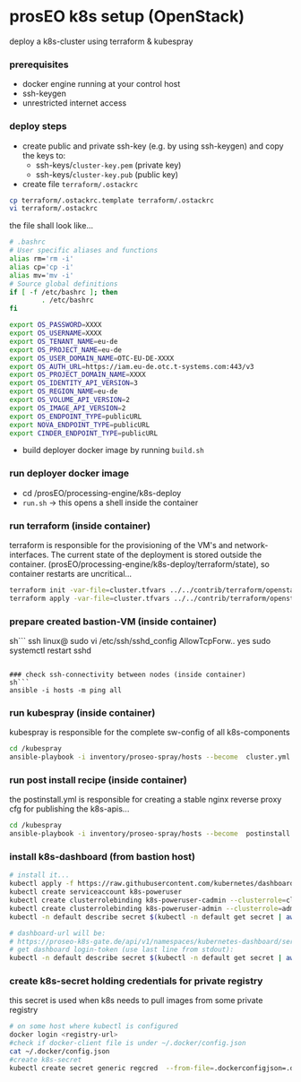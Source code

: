prosEO k8s setup (OpenStack)
===========================
deploy a k8s-cluster using terraform & kubespray

### prerequisites
- docker engine running at your control host
- ssh-keygen
- unrestricted internet access

### deploy steps
- create public and private ssh-key (e.g. by using ssh-keygen) and copy the keys to:
  - ssh-keys/`cluster-key.pem` (private key)
  - ssh-keys/`cluster-key.pub` (public key)
- create file `terraform/.ostackrc`

```sh
cp terraform/.ostackrc.template terraform/.ostackrc
vi terraform/.ostackrc
```

the file shall look like...
```sh
# .bashrc
# User specific aliases and functions
alias rm='rm -i'
alias cp='cp -i'
alias mv='mv -i'
# Source global definitions
if [ -f /etc/bashrc ]; then
        . /etc/bashrc
fi

export OS_PASSWORD=XXXX
export OS_USERNAME=XXXX
export OS_TENANT_NAME=eu-de
export OS_PROJECT_NAME=eu-de
export OS_USER_DOMAIN_NAME=OTC-EU-DE-XXXX
export OS_AUTH_URL=https://iam.eu-de.otc.t-systems.com:443/v3
export OS_PROJECT_DOMAIN_NAME=XXXX
export OS_IDENTITY_API_VERSION=3
export OS_REGION_NAME=eu-de
export OS_VOLUME_API_VERSION=2
export OS_IMAGE_API_VERSION=2
export OS_ENDPOINT_TYPE=publicURL
export NOVA_ENDPOINT_TYPE=publicURL
export CINDER_ENDPOINT_TYPE=publicURL
```
- build deployer docker image by running `build.sh`

### run deployer docker image
- cd /prosEO/processing-engine/k8s-deploy
- `run.sh` -> this opens a shell inside the container

### run terraform (inside container)
terraform is responsible for the provisioning of the VM's and network-interfaces. 
The current state of the deployment is stored outside the container. (prosEO/processing-engine/k8s-deploy/terraform/state), so container restarts are uncritical...
```sh
terraform init -var-file=cluster.tfvars ../../contrib/terraform/openstack
terraform apply -var-file=cluster.tfvars ../../contrib/terraform/openstack
```

### prepare created bastion-VM (inside container)
sh```
ssh linux@<bastion-host>
sudo vi /etc/ssh/sshd_config
AllowTcpForw.. yes
sudo systemctl restart sshd
```

### check ssh-connectivity between nodes (inside container)
sh```
ansible -i hosts -m ping all
```

### run kubespray (inside container)
kubespray is responsible for the complete sw-config of all k8s-components
```sh
cd /kubespray
ansible-playbook -i inventory/proseo-spray/hosts --become  cluster.yml --flush-cache
```

### run post install recipe (inside container)
the postinstall.yml is responsible for creating a stable nginx reverse proxy cfg for publishing the k8s-apis...
```sh
cd /kubespray
ansible-playbook -i inventory/proseo-spray/hosts --become  postinstall.yml --flush-cache
```

### install k8s-dashboard (from bastion host)

```sh
# install it...
kubectl apply -f https://raw.githubusercontent.com/kubernetes/dashboard/v2.0.0-beta5/aio/deploy/recommended.yaml
kubectl create serviceaccount k8s-poweruser
kubectl create clusterrolebinding k8s-poweruser-cadmin --clusterrole=cluster-admin --serviceaccount=default:k8s-poweruser
kubectl create clusterrolebinding k8s-poweruser-admin --clusterrole=admin --serviceaccount=default:k8s-poweruser
kubectl -n default describe secret $(kubectl -n default get secret | awk '/^k8s-poweruser-token-/{print $1}') | awk '$1=="token:"{print $2}'

# dashboard-url will be: 
# https://proseo-k8s-gate.de/api/v1/namespaces/kubernetes-dashboard/services/https:kubernetes-dashboard:/proxy/
# get dashboard login-token (use last line from stdout):
kubectl -n default describe secret $(kubectl -n default get secret | awk '/^k8s-poweruser-token-/{print $1}') | awk '$1=="token:"{print $2}'
```

### create k8s-secret holding credentials for private registry

this secret is used when k8s needs to pull images from some private registry

```sh
# on some host where kubectl is configured
docker login <registry-url>
#check if docker-client file is under ~/.docker/config.json
cat ~/.docker/config.json
#create k8s-secret
kubectl create secret generic regcred  --from-file=.dockerconfigjson=.docker/config.json --type=kubernetes.io/dockerconfigjson
```

